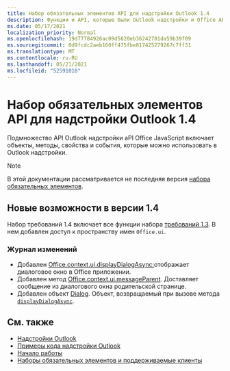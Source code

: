 ```yaml
---
title: Набор обязательных элементов API для надстройки Outlook 1.4
description: Функции и API, которые были Outlook надстройки и Office API JavaScript в рамках API почтовых ящиков 1.4.
ms.date: 05/17/2021
localization_priority: Normal
ms.openlocfilehash: 19d77784926ac09d5620eb36242701da59b39f09
ms.sourcegitcommit: 0d9fcdc2aeb160ff475fbe817425279267c7ff31
ms.translationtype: MT
ms.contentlocale: ru-RU
ms.lasthandoff: 05/21/2021
ms.locfileid: "52591018"
---
```

# <a name="outlook-add-in-api-requirement-set-14"></a>Набор обязательных элементов API для надстройки Outlook 1.4

Подмножество API Outlook надстройки aPI Office JavaScript включает объекты, методы, свойства и события, которые можно использовать в Outlook надстройки.

> [!NOTE]
> В этой документации рассматривается не последняя версия [набора обязательных элементов](../../requirement-sets/outlook-api-requirement-sets.md).

## <a name="whats-new-in-14"></a>Новые возможности в версии 1.4

Набор требований 1.4 включает все функции набора [требований 1.3](../requirement-set-1.3/outlook-requirement-set-1.3.md). В нем добавлен доступ к пространству имен `Office.ui`.

### <a name="change-log"></a>Журнал изменений

- Добавлен [Office.context.ui.displayDialogAsync:](/javascript/api/office/office.ui#displaydialogasync-startaddress--options--callback-)отображает диалоговое окно в Office приложении.
- Добавлен метод [Office.context.ui.messageParent](/javascript/api/office/office.ui#messageparent-message-). Доставляет сообщение из диалогового окна родительской странице.
- Добавлен объект [Dialog](/javascript/api/office/office.dialog). Объект, возвращаемый при вызове метода [`displayDialogAsync`](/javascript/api/office/office.ui#displaydialogasync-startaddress--options--callback-).

## <a name="see-also"></a>См. также

- [Надстройки Outlook](../../../outlook/outlook-add-ins-overview.md)
- [Примеры кода надстройки Outlook](https://developer.microsoft.com/outlook/gallery/?filterBy=Outlook,Samples,Add-ins)
- [Начало работы](../../../quickstarts/outlook-quickstart.md)
- [Наборы обязательных элементов и поддерживаемые клиенты](../../requirement-sets/outlook-api-requirement-sets.md)
